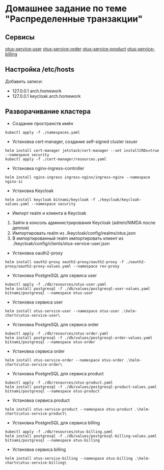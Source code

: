 # Домашнее задание по теме "Распределенные транзакции"

## Сервисы

[otus-service-user](https://github.com/auwerk/otus-service-user)
[otus-service-order](https://github.com/auwerk/otus-service-order)
[otus-service-product](https://github.com/auwerk/otus-service-product)
[otus-service-billing](https://github.com/auwerk/otus-service-billing)

## Настройка /etc/hosts

Добавить записи:

- 127.0.0.1 arch.homework
- 127.0.0.1 keycloak.arch.homework

## Разворачивание кластера

- Создание пространств имён

```shell
kubectl apply -f ./namespaces.yaml
```

- Установка cert-manager, создание self-signed cluster issuer

```shell
helm install cert-manager jetstack/cert-manager --set installCRDs=true --namespace security
kubectl apply -f ./cert-manager/resources.yaml
```

- Установка nginx-ingress-controller

```shell
helm install nginx-ingress ingress-nginx/ingress-nginx --namespace nginx-ic
```

- Установка Keycloak

```shell
helm install keycloak bitnami/keycloak -f ./keycloak/keycloak-values.yaml --namespace security
```

- Импорт realm и клиента в Keycloak

1. Зайти в консоль администрирования Keycloak (admin/NIMDA после деплоя)
2. Импортировать realm из ./keycloak/config/realms/otus.json
3. В импортированный realm импортировать клиент из ./keycloak/config/clients/otus-service-user.json

- Установка oauth2-proxy

```shell
helm install oauth2-proxy oauth2-proxy/oauth2-proxy -f ./oauth2-proxy/oauth2-proxy-values.yaml --namespace rev-proxy
```

- Установка PostgreSQL для сервиса user

```shell
kubectl apply -f ./db/resources/otus-user.yaml
helm install postgresql -f ./db/values/postgresql-user-values.yaml bitnami/postgresql --namespace otus-user
```

- Установка сервиса user

```shell
helm install otus-service-user --namespace otus-user .\helm-charts\otus-service-user\
```

- Установка PostgreSQL для сервиса order

```shell
kubectl apply -f ./db/resources/otus-order.yaml
helm install postgresql -f ./db/values/postgresql-order-values.yaml bitnami/postgresql --namespace otus-order
```

- Установка сервиса order

```shell
helm install otus-service-order --namespace otus-order .\helm-charts\otus-service-order\
```

- Установка PostgreSQL для сервиса product

```shell
kubectl apply -f ./db/resources/otus-product.yaml
helm install postgresql -f ./db/values/postgresql-product-values.yaml bitnami/postgresql --namespace otus-product
```

- Установка сервиса product

```shell
helm install otus-service-product --namespace otus-product .\helm-charts\otus-service-product\
```

- Установка PostgreSQL для сервиса billing

```shell
kubectl apply -f ./db/resources/otus-billing.yaml
helm install postgresql -f ./db/values/postgresql-billing-values.yaml bitnami/postgresql --namespace otus-billing
```

- Установка сервиса billing

```shell
helm install otus-service-billing --namespace otus-billing .\helm-charts\otus-service-billing\
```
